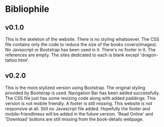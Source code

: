 # Bibliophile

## v0.1.0

This is the skeleton of the website. There is no styling whatsoever. The CSS file contains only the code to reduce the size of the books covers(images). No Javascript or Bootstrap has been used in it. There's no footer in it. The references are empty. The sites dedicated to each is blank except 'dragon-tattoo.html'.

## v0.2.0

This is the more stylized version using Bootstrap. The original styling provided by Bootstrap is used. Navigation Bar has been added successfully. The CSS file just has some resizing code along with added paddings. This version is not mobile friendly. A footer is still missing. This website is not responsive at all. Still no Javascript file added. Hopefully the footer and mobile-friendliness will be added in the future version. 'Read Online' and 'Download' buttons are still missing from the book-details webpage. 